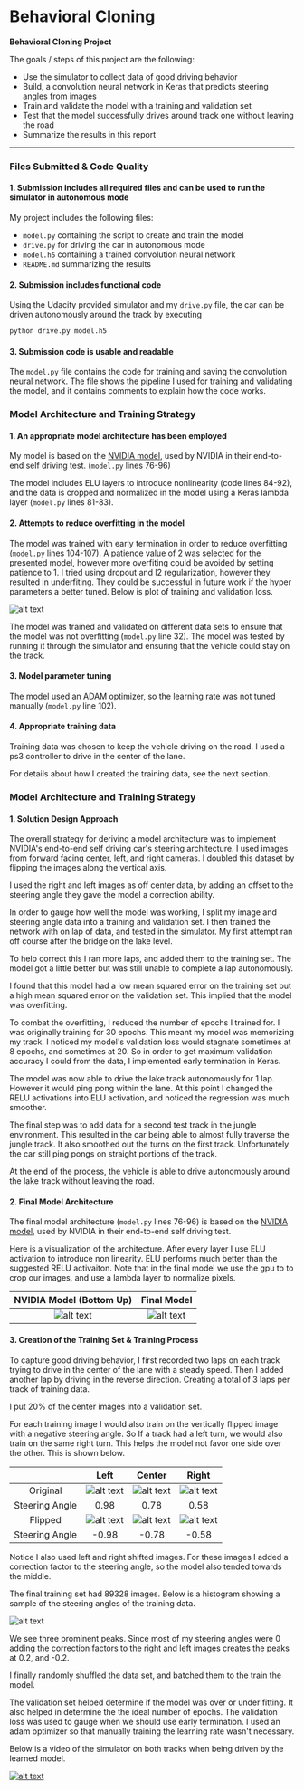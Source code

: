 # **Behavioral Cloning** 

**Behavioral Cloning Project**

The goals / steps of this project are the following:
* Use the simulator to collect data of good driving behavior
* Build, a convolution neural network in Keras that predicts steering angles from images
* Train and validate the model with a training and validation set
* Test that the model successfully drives around track one without leaving the road
* Summarize the results in this report


[//]: # (Image References)

[nvidia]: ./examples/cnnArchitecture.png "NVIDIA Model Visualization"
[model]: ./examples/model.png "Model Visualization"
[loss]: ./examples/loss.png "Loss Visualization"
[image2]: ./examples/center.jpg "Center Image"
[image1]: ./examples/left.jpg "Left Image"
[image3]: ./examples/right.jpg "Right Image"
[image5]: ./examples/center-mirror.jpg "Flipped Center Image"
[image4]: ./examples/left-mirror.jpg "Flipped Left Image"
[image6]: ./examples/right-mirror.jpg "Flipped Right Image"
[hist]: ./examples/angleFrequency.png "Histogram of Steering Angles"
[video]: ./examples/thumb.png "Click to Play Video of Car Driving Autonomously"

---
### Files Submitted & Code Quality

#### 1. Submission includes all required files and can be used to run the simulator in autonomous mode

My project includes the following files:
* `model.py` containing the script to create and train the model
* `drive.py` for driving the car in autonomous mode
* `model.h5` containing a trained convolution neural network 
* `README.md` summarizing the results

#### 2. Submission includes functional code
Using the Udacity provided simulator and my `drive.py` file, the car can be driven autonomously around the track by executing 
```sh
python drive.py model.h5
```

#### 3. Submission code is usable and readable

The `model.py` file contains the code for training and saving the convolution neural network. The file shows the pipeline I used for training and validating the model, and it contains comments to explain how the code works.

### Model Architecture and Training Strategy

#### 1. An appropriate model architecture has been employed

My model is based on the [NVIDIA model](https://devblogs.nvidia.com/parallelforall/deep-learning-self-driving-cars/), used by NVIDIA in their end-to-end self driving test. (`model.py` lines 76-96) 

The model includes ELU layers to introduce nonlinearity (code lines 84-92), and the data is cropped and normalized in the model using a Keras lambda layer (`model.py` lines 81-83). 

#### 2. Attempts to reduce overfitting in the model

The model was trained with early termination in order to reduce overfitting (`model.py` lines 104-107). A patience value of 2 was selected for the presented model, however more overfiting could be avoided by setting patience to 1. I tried using dropout and l2 regularization, however they resulted in underfiting. They could be successful in future work if the hyper parameters a better tuned. Below is plot of training and validation loss.

![alt text][loss]

The model was trained and validated on different data sets to ensure that the model was not overfitting (`model.py` line 32). The model was tested by running it through the simulator and ensuring that the vehicle could stay on the track.

#### 3. Model parameter tuning

The model used an ADAM optimizer, so the learning rate was not tuned manually (`model.py` line 102).

#### 4. Appropriate training data

Training data was chosen to keep the vehicle driving on the road. I used a ps3 controller to drive in the center of the lane.

For details about how I created the training data, see the next section. 

### Model Architecture and Training Strategy

#### 1. Solution Design Approach

The overall strategy for deriving a model architecture was to implement NVIDIA's end-to-end self driving car's steering architecture. I used images from forward facing center, left, and right cameras. I doubled this dataset by flipping the images along the vertical axis.

I used the right and left images as off center data, by adding an offset to the steering angle they gave the model a correction ability.

In order to gauge how well the model was working, I split my image and steering angle data into a training and validation set. I then trained the network with on lap of data, and tested in the simulator. My first attempt ran off course after the bridge on the lake level.

To help correct this I ran more laps, and added them to the training set. The model got a little better but was still unable to complete a lap autonomously.

I found that this model had a low mean squared error on the training set but a high mean squared error on the validation set. This implied that the model was overfitting. 

To combat the overfitting, I reduced the number of epochs I trained for. I was originally training for 30 epochs. This meant my model was memorizing my track. I noticed my model's validation loss would stagnate sometimes at 8 epochs, and sometimes at 20. So in order to get maximum validation accuracy I could from the data, I implemented early termination in Keras.

The model was now able to drive the lake track autonomously for 1 lap. However it would ping pong within the lane. At this point I changed the RELU activations into ELU activation, and noticed the regression was much smoother.

The final step was to add data for a second test track in the jungle environment. This resulted in the car being able to almost fully traverse the jungle track. It also smoothed out the turns on the first track. Unfortunately the car still ping pongs on straight portions of the track.

At the end of the process, the vehicle is able to drive autonomously around the lake track without leaving the road.

#### 2. Final Model Architecture

The final model architecture (`model.py` lines 76-96) is based on the [NVIDIA model](https://devblogs.nvidia.com/parallelforall/deep-learning-self-driving-cars/), used by NVIDIA in their end-to-end self driving test. 

Here is a visualization of the architecture. After every layer I use ELU activation to introduce non linearity. ELU performs much better than the suggested RELU activaiton. Note that in the final model we use the gpu to to crop our images, and use a lambda layer to normalize pixels.

NVIDIA Model (Bottom Up)             |  Final Model
:-------------------------:|:-------------------------:
![alt text][nvidia]  |  ![alt text][model]

#### 3. Creation of the Training Set & Training Process

To capture good driving behavior, I first recorded two laps on each track trying to drive in the center of the lane with a steady speed. Then I added another lap by driving in the reverse direction. Creating a total of 3 laps per track of training data.

I put 20% of the center images into a validation set. 

For each training image I would also train on the vertically flipped image with a negative steering angle. So If a track had a left turn, we would also train on the same right turn. This helps the model not favor one side over the other. This is shown below.


|        |        Left          |        Center       | Right
|:------:|:--------------------:|:-------------------:|:------------------:
Original | ![alt text][image1]  | ![alt text][image2] | ![alt text][image3]
Steering Angle | 0.98 | 0.78 | 0.58 |
Flipped  | ![alt text][image4]  | ![alt text][image5] | ![alt text][image6]
Steering Angle | -0.98 | -0.78 | -0.58 | 

Notice I also used left and right shifted images. For these images I added a correction factor to the steering angle, so the model also tended towards the middle.

The final training set had 89328 images. Below is a histogram showing a sample of the steering angles of the training data.

![alt text][hist]

We see three prominent peaks. Since most of my steering angles were 0 adding the correction factors to the right and left images creates the peaks at 0.2, and -0.2.

I finally randomly shuffled the data set, and batched them to the train the model.

The validation set helped determine if the model was over or under fitting. It also helped in determine the the ideal number of epochs. The validation loss was used to gauge when we should use early termination. I used an adam optimizer so that manually training the learning rate wasn't necessary.

Below is a video of the simulator on both tracks when being driven by the learned model.

[![alt text][video]](https://youtu.be/oIqQqMipxXU "Video of Car Driving Autonomously")


